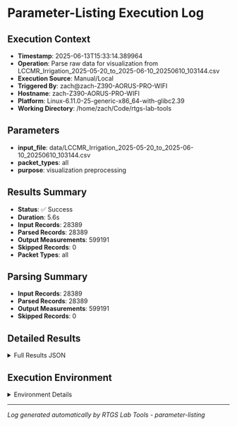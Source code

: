 # Parameter-Listing Execution Log

## Execution Context
- **Timestamp**: 2025-06-13T15:33:14.389964
- **Operation**: Parse raw data for visualization from LCCMR_Irrigation_2025-05-20_to_2025-06-10_20250610_103144.csv
- **Execution Source**: Manual/Local
- **Triggered By**: zach@zach-Z390-AORUS-PRO-WIFI
- **Hostname**: zach-Z390-AORUS-PRO-WIFI
- **Platform**: Linux-6.11.0-25-generic-x86_64-with-glibc2.39
- **Working Directory**: /home/zach/Code/rtgs-lab-tools

## Parameters
- **input_file**: data/LCCMR_Irrigation_2025-05-20_to_2025-06-10_20250610_103144.csv
- **packet_types**: all
- **purpose**: visualization preprocessing

## Results Summary
- **Status**: ✅ Success
- **Duration**: 5.6s
- **Input Records**: 28389
- **Parsed Records**: 28389
- **Output Measurements**: 599191
- **Skipped Records**: 0
- **Packet Types**: all

## Parsing Summary
- **Input Records**: 28389
- **Parsed Records**: 28389
- **Output Measurements**: 599191
- **Skipped Records**: 0

## Detailed Results
<details>
<summary>Full Results JSON</summary>

```json
{
  "success": true,
  "input_records": 28389,
  "parsed_records": 28389,
  "output_measurements": 599191,
  "skipped_records": 0,
  "packet_types": "all",
  "start_time": "2025-06-13T15:33:08.773128",
  "end_time": "2025-06-13T15:33:14.389953"
}
```
</details>

## Execution Environment
<details>
<summary>Environment Details</summary>

```json
{
  "timestamp": "2025-06-13T15:33:14.389964",
  "user": "zach",
  "hostname": "zach-Z390-AORUS-PRO-WIFI",
  "platform": "Linux-6.11.0-25-generic-x86_64-with-glibc2.39",
  "python_version": "3.12.3",
  "working_directory": "/home/zach/Code/rtgs-lab-tools",
  "script_path": "/home/zach/Code/rtgs-lab-tools/src/rtgs_lab_tools/visualization/data_utils.py",
  "tool_name": "parameter-listing",
  "environment_variables": {
    "CI": "false",
    "GITHUB_ACTIONS": "false",
    "GITHUB_ACTOR": null,
    "GITHUB_WORKFLOW": null,
    "GITHUB_RUN_ID": null,
    "MCP_SESSION": "false",
    "MCP_USER": null
  },
  "execution_source": "Manual/Local",
  "triggered_by": "zach@zach-Z390-AORUS-PRO-WIFI"
}
```
</details>

---
*Log generated automatically by RTGS Lab Tools - parameter-listing*
